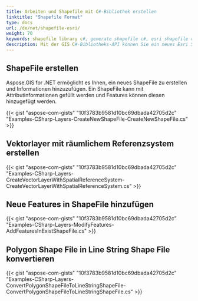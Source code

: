 ```yaml
---
title: Arbeiten und Shapefile mit C#-Bibliothek erstellen
linktitle: "Shapefile Format"
type: docs
url: /de/net/shapefile-esri/
weight: 70
keywords: shapefile library c#, generate shapefile c#, esri shapefile c# library
description: Mit der GIS C#-Bibliotheks-API können Sie ein neues Esri ShapeFile erstellen oder generieren und Informationen hinzufügen. Sie können auch neue Features in einem ShapeFile hinzufügen.
---
```


## **ShapeFile erstellen**
Aspose.GIS for .NET ermöglicht es Ihnen, ein neues ShapeFile zu erstellen und Informationen hinzuzufügen. Ein ShapeFile kann mit Attributinformationen gefüllt werden und Features können diesen hinzugefügt werden.

{{< gist "aspose-com-gists" "10f3783b9581d10bc69dbada42705d2c" "Examples-CSharp-Layers-CreateNewShapeFile-CreateNewShapeFile.cs" >}}
## **Vektorlayer mit räumlichem Referenzsystem erstellen**
{{< gist "aspose-com-gists" "10f3783b9581d10bc69dbada42705d2c" "Examples-CSharp-Layers-CreateVectorLayerWithSpatialReferenceSystem-CreateVectorLayerWithSpatialReferenceSystem.cs" >}}
## **Neue Features in ShapeFile hinzufügen**
{{< gist "aspose-com-gists" "10f3783b9581d10bc69dbada42705d2c" "Examples-CSharp-Layers-ModifyFeatures-AddFeaturesInExistShapeFile.cs" >}}
## **Polygon Shape File in Line String Shape File konvertieren**
{{< gist "aspose-com-gists" "10f3783b9581d10bc69dbada42705d2c" "Examples-CSharp-Layers-ConvertPolygonShapeFileToLineStringShapeFile-ConvertPolygonShapeFileToLineStringShapeFile.cs" >}}
